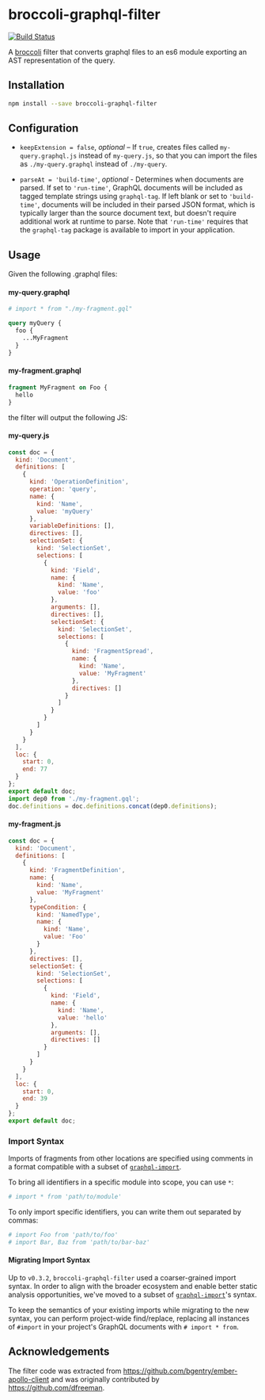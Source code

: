 # broccoli-graphql-filter

[![Build Status](https://travis-ci.org/csantero/broccoli-graphql-filter.svg?branch=master)](https://travis-ci.org/csantero/broccoli-graphql-filter)

A [broccoli](https://github.com/joliss/broccoli) filter that converts graphql files to an es6 module exporting an AST representation of the query.

## Installation

```bash
npm install --save broccoli-graphql-filter
```

## Configuration

- `keepExtension = false`, _optional_ – If `true`, creates files called
  `my-query.graphql.js` instead of `my-query.js`, so that you can import the
  files as `./my-query.graphql` instead of `./my-query`.

- `parseAt = 'build-time'`, _optional_ - Determines when documents are parsed.
  If set to `'run-time'`, GraphQL documents will be included as tagged template
  strings using `graphql-tag`. If left blank or set to `'build-time'`, documents
  will be included in their parsed JSON format, which is typically larger than
  the source document text, but doesn't require additional work at runtime to parse.
  Note that `'run-time'` requires that the `graphql-tag` package is available to
  import in your application.

## Usage

Given the following .graphql files:

#### my-query.graphql

```graphql
# import * from "./my-fragment.gql"

query myQuery {
  foo {
    ...MyFragment
  }
}
```

#### my-fragment.graphql

```graphql
fragment MyFragment on Foo {
  hello
}
```

the filter will output the following JS:

#### my-query.js

```js
const doc = {
  kind: 'Document',
  definitions: [
    {
      kind: 'OperationDefinition',
      operation: 'query',
      name: {
        kind: 'Name',
        value: 'myQuery'
      },
      variableDefinitions: [],
      directives: [],
      selectionSet: {
        kind: 'SelectionSet',
        selections: [
          {
            kind: 'Field',
            name: {
              kind: 'Name',
              value: 'foo'
            },
            arguments: [],
            directives: [],
            selectionSet: {
              kind: 'SelectionSet',
              selections: [
                {
                  kind: 'FragmentSpread',
                  name: {
                    kind: 'Name',
                    value: 'MyFragment'
                  },
                  directives: []
                }
              ]
            }
          }
        ]
      }
    }
  ],
  loc: {
    start: 0,
    end: 77
  }
};
export default doc;
import dep0 from './my-fragment.gql';
doc.definitions = doc.definitions.concat(dep0.definitions);
```

#### my-fragment.js

```js
const doc = {
  kind: 'Document',
  definitions: [
    {
      kind: 'FragmentDefinition',
      name: {
        kind: 'Name',
        value: 'MyFragment'
      },
      typeCondition: {
        kind: 'NamedType',
        name: {
          kind: 'Name',
          value: 'Foo'
        }
      },
      directives: [],
      selectionSet: {
        kind: 'SelectionSet',
        selections: [
          {
            kind: 'Field',
            name: {
              kind: 'Name',
              value: 'hello'
            },
            arguments: [],
            directives: []
          }
        ]
      }
    }
  ],
  loc: {
    start: 0,
    end: 39
  }
};
export default doc;
```

### Import Syntax

Imports of fragments from other locations are specified using comments in a format compatible with a subset of [`graphql-import`](https://oss.prisma.io/content/graphql-import/overview).

To bring all identifiers in a specific module into scope, you can use `*`:

```graphql
# import * from 'path/to/module'
```

To only import specific identifiers, you can write them out separated by commas:

```graphql
# import Foo from 'path/to/foo'
# import Bar, Baz from 'path/to/bar-baz'
```

#### Migrating Import Syntax

Up to `v0.3.2`, `broccoli-graphql-filter` used a coarser-grained import syntax.
In order to align with the broader ecosystem and enable better static analysis opportunities, we've moved to a subset of [`graphql-import`](https://oss.prisma.io/content/graphql-import/overview)'s syntax.

To keep the semantics of your existing imports while migrating to the new syntax, you can perform project-wide find/replace, replacing all instances of `#import` in your project's GraphQL documents with `# import * from`.

## Acknowledgements

The filter code was extracted from https://github.com/bgentry/ember-apollo-client and was originally contributed by https://github.com/dfreeman.
